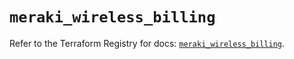 # `meraki_wireless_billing`

Refer to the Terraform Registry for docs: [`meraki_wireless_billing`](https://registry.terraform.io/providers/ciscodevnet/meraki/1.7.1/docs/resources/wireless_billing).

